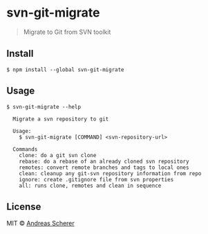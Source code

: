# svn-git-migrate

> Migrate to Git from SVN toolkit


## Install

```
$ npm install --global svn-git-migrate
```


## Usage

```
$ svn-git-migrate --help

  Migrate a svn repository to git

  Usage:
    $ svn-git-migrate [COMMAND] <svn-repository-url>

  Commands
    clone: do a git svn clone
    rebase: do a rebase of an already cloned svn repository
    remotes: convert remote branches and tags to local ones
    clean: cleanup any git-svn repository information from repo
    ignore: create .gitignore file from svn properties
    all: runs clone, remotes and clean in sequence
```


## License

MIT © [Andreas Scherer](https://github.com/andischerer)
